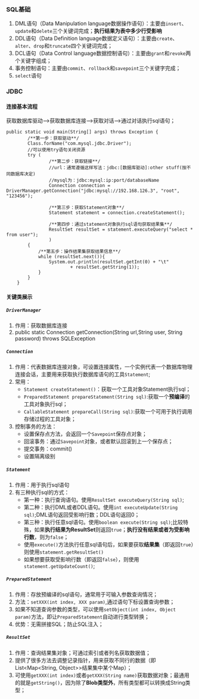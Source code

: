### SQL基础
1. DML语句（Data Manipulation language数据操作语句）：主要由`insert`、`update`和`delete`三个关键词完成；**执行结果为表中多少行受影响**
2. DDL语句（Data Definition language数据定义语句）：主要由`create`、`alter`、`drop`和`truncate`四个关键词完成；
3. DCL语句（Data Control language数据控制语句）：主要由`grant`和`revoke`两个关键字组成；
4. 事务控制语句：主要由`commit`、`rollback`和`savepoint`三个关键字完成；
5. `select`语句

### JDBC
#### 连接基本流程
获取数据库驱动-->获取数据库连接-->获取对话-->通过对话执行sql语句；
```
public static void main(String[] args) throws Exception {
        /**第一步：获取驱动**/
        Class.forName("com.mysql.jdbc.Driver");
        //可以使用try语句关闭资源
        try (
                /**第二步：获取链接**/
                //url：通常遵循这样写法：jdbc:[数据库驱动]:other stuff(按不同数据库决定)
                //mysql为：jdbc:mysql:ip:port/databaseName
                Connection connection = DriverManager.getConnection("jdbc:mysql://192.168.126.3", "root", "123456");

                /**第三步：获取Statement对象**/
                Statement statement = connection.createStatement();

                /**第四步：通过statement对象执行sql语句获取结果集**/
                ResultSet resultSet = statement.executeQuery("select * from user");
                )
        {
            /**第五步：操作结果集获取结果信息**/
            while (resultSet.next()){
                System.out.println(resultSet.getInt(0) + "\t"
                        + resultSet.getString(1));
            }
        }
    }
```

#### 关键类展示
##### `DriverManager`
1. 作用：获取数据库连接
2. public static Connection getConnection(String url,String user, String password) throws SQLException 

##### `Connection`
1. 作用：代表数据库连接对象，可设置连接属性，一个实例代表一个数据库物理连接会话，主要用来获取执行数据库语句的工具`Statement`;
2. 常用：
    * `Statement createStatement()`：获取一个工具对象Statement执行sql；
    * `PreparedStatement prepareStatement(String sql)`:获取一个**预编译**的工具对象执行sql；
    * `CallableStatement prepareCall(String sql)`:获取一个可用于执行调用存储过程的工具对象；
3. 控制事务的方法：
    * 设置保存点方法，会返回一个`Savepoint`保存点对象；
    * 回滚事务：通过`Savepoint`对象，或者默认回滚到上一个保存点；
    * 提交事务：commit()
    * 设置隔离级别

##### `Statement`
1. 作用：用于执行sql语句
2. 有三种执行sql的方式：
    * 第一种：执行查询语句。使用`ResultSet executeQuery(String sql)`;
    * 第二种：执行DML或者DDL语句。使用`int executeUpdate(String sql)`;DML语句返回受影响行数；DDL语句返回0；
    * 第三种：执行任意sql语句。使用`boolean execute(String sql)`;比较特殊，如果**执行结果为ResultSet**则返回`true`；**执行没有结果或者为受影响行数**，则为`false`；
    * 使用`execute()`方法执行任意sql语句后，如果要获取**结果集**（即返回`true`）则使用`statement.getResultSet()`
    * 如果想要获取受影响行数（即返回`false`），则使用`statement.getUpdateCount()`;

##### `PreparedStatement`
1. 作用：存放预编译的sql语句，通常用于可输入参数查询情况；
2. 方法：`setXXX(int index, XXX param)`,通过语句下标设置查询参数；
3. 如果不知道查询参数的类型，可以使用`setObject(int index, Object param)`方法，即让`PreparedStatement`自动进行类型转换；
4. 优势：无需拼接SQL；防止SQL注入；

##### `ResultSet`
1. 作用：查询结果集对象；可通过索引或者列名获取数据值；
2. 提供了很多方法去调整记录指针，用来获取不同行的数据（即List<Map<String, Object>>结果集中某个Map）；
3. 可使用`getXXX(int index)`或者`getXXX(String name)`获取数据对象；最通用的就是`getString()`，因为除了**Blob类型外**，所有类型都可以转换成String类型；

####